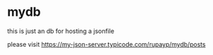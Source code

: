 # mydb
this is just an db for hosting a jsonfile


please visit 
https://my-json-server.typicode.com/rupayp/mydb/posts
